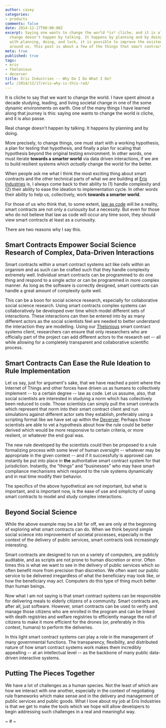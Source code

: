 ```yaml
---
author: casey
categories:
- products
comments: false
date: 2014-12-17T00:00:00Z
excerpt: Saying one wants to change the world *is* cliche, and it is also passe. Real
  change doesn't happen by talking. It happens by planning and by doing. And yet,
  with planning, doing, and luck, it is possible to improve the existence of those
  around us. This post is about a few of the things that smart contracts can improve.
meta: true
published: true
tags:
- eris
- thelonious
- decerver
title: Eris Industries -- Why Do I Do What I Do?
url: /2014/12/17/eris-why-is-this-rad/
---
```


It is cliche to say that we want to change the world. I have spent almost a decade studying, leading, and living societal change in one of the some dynamic environments on earth. One of the many things I have learned along that journey is this: saying one wants to change the world *is* cliche, and it is also passe.

Real change doesn't happen by talking. It happens by planning and by doing.

More precisely, to change things, one must start with a working hypothesis, a plan for testing that hypothesis, and finally a plan for scaling that hypothesis beyond the original testing environment. In other words, one must iterate **towards a smarter world** via data driven interactions, if we are to build resilient systems which *actually* change the world for the better.

When people ask me what I think the most exciting thing about smart contracts and the other technical parts of what we are building at [Eris Industries](https://erisindustries.com) is, I always come back to their ability to (1) handle complexity and (2) their ability to ease the ideation to implementation cycle. In other words their ability to help us, collectively, work **towards a smarter world**.

For those of us who think that, to some extent, [law as code](https://db.erisindustries.com/legal%20tech/2014/12/17/the-best-legal-hacking-tool-i-know/) will be a reality, smart contracts are not only a curiousity but a necessity. But even for those who do not believe that law as code will occur any time soon, they should view smart contracts at least as a curiousity.

There are two reasons why I say this.

## Smart Contracts Empower Social Science Research of Complex, Data-Driven Interactions

Smart contracts within a smart contract systems act like cells within an organism and as such can be crafted such that they handle complexity extremely well. Individual smart contracts can be programmed to do one thing and respond to a single actor or can be programmed in more complex manner. As long as the software is correctly designed, smart contracts can handle a great amount of complexity quite well.

This can be a boon for social science research, especially for collaborative social science research. Using smart contracts complex systems can collaboratively be developed over time which model different sets of interactions. These interactions can then be entered into by as many different actors as the social scientists feel are needed to better understand the interaction they are modelling. Using our [Thelonious](https://erisindustries.com/components/erisdb) smart contract systems client, researchers can ensure that only researchers who are officially part of the project can add different actors to the research set -- all while allowing for a completely transparent and collaborative scientific process.

## Smart Contracts Can Ease the Rule Ideation to Rule Implementation

Let us say, just for argument's sake, that we have reached a point where the Internet of Things and other forces have driven us as humans to collectively implement -- to a certain degree -- law as code. Let us assume, also, that social scientists are interested in studying a norm which has collectively been reduced to code. Those scientists can simply pull the smart contracts which represent that norm into their smart contract client and run simulations against different actor sets they establish, preferably using a scripting format like we have set up within the [Decerver](https://erisindustries.com/components/erisdb). Perhaps those scientists are able to vet a hypothesis about how the rule could be better derived which would be more responsive to certain criteria, or more reslient, or whatever the end goal was.

The new rule developed by the scientists could then be proposed to a rule formalizing process with some level of human oversight -- whatever may be appropriate in the given context -- and if it successfully is approved can instantly be put into place in **the** authoritative smart contract system for that jurisdiction. Instantly, the "things" and "businesses" who may have smart compliance mechanisms which respond to the rule systems dynamically and in real time modify their behavior.

The specifics of the above hypothetical are not important, but what is important, and is important now, is the ease of use and simplicity of using smart contracts to model and study complex interactions.

## Beyond Social Science

While the above example may be a bit far off, we are only at the beginning of exploring what smart contracts can do. When we think beyond simple social science into improvement of societal processes, especially in the context of the delivery of public services, smart contracts look increasingly interesting.

Smart contracts are designed to run on a variety of computers, are publicly auditable, and as scripts are not prone to human discretion or error. Often times this is what we want to see in the delivery of public services which so often benefit more from precision than discretion. We often want our public service to be delivered irregardless of what the beneficiary may look like, or how the beneficiary may act. Computers do this type of thing much better than human beings.

Now what I am not saying is that smart contract systems can be responsible for delivering meals to elderly citizens of a community. Smart contracts are, after all, just software. However, smart contracts can be used to verify and manage those citizens who are enrolled in the program and can be linked with death registries and welfare registries to efficiently manage the roll of citizens to make it more efficient for the drones (or, preferably in this context, humans) to perform the deliveries.

In this light smart contract systems can play a role in the management of many governmental functions. The transparency, flexibility, and distributed nature of how smart contract systems work makes them incredibly appealling -- at an intellectual level -- as the backbone of many public data-driven interactive systems.

## Putting The Pieces Together

We have a lot of challenges as a human species. Not the least of which are how we interact with one another, especially in the context of negotiating rule frameworks which make sense and in the delivery and management of public services and public goods. What I love about my job at Eris Industries is that we get to make the tools which we hope will allow developers to begin addressing such challenges in a real and meaningful way.

~ # ~